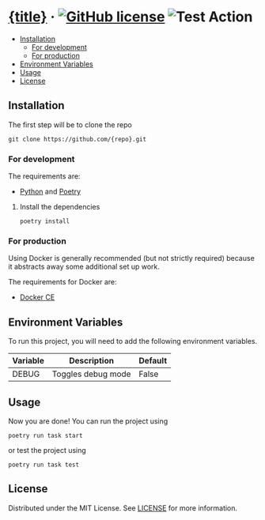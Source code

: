 # [{title}](./README.md) &middot; [![GitHub license]](./LICENSE) ![Test Action]

<!-- Table of Contents -->

- [Installation](#installation)
    - [For development](#for-development)
    - [For production](#for-production)
- [Environment Variables](#environment-variables)
- [Usage](#usage)
- [License](#license)

## Installation

The first step will be to clone the repo

```shell
git clone https://github.com/{repo}.git
```

### For development

The requirements are:

* [Python] and [Poetry]

1. Install the dependencies
   ```shell
   poetry install
   ```

### For production

Using Docker is generally recommended (but not strictly required) because it abstracts away some additional set up work.

The requirements for Docker are:

* [Docker CE](https://docs.docker.com/install/)

## Environment Variables

To run this project, you will need to add the following environment variables.

| Variable | Description        | Default |
|----------|--------------------|---------|
| DEBUG    | Toggles debug mode | False   |

## Usage

Now you are done! You can run the project using

```shell
poetry run task start
```

or test the project using

```shell
poetry run task test
```

## License

Distributed under the MIT License. See [LICENSE](./LICENSE) for more information.

<!-- Packages Links -->

[poetry]: https://python-poetry.org/docs/
[python]: https://www.python.org/downloads/

<!-- Shields.io links -->

[gitHub license]: https://img.shields.io/badge/license-MIT-blue.svg
[test action]: https://github.com/{repo}/actions/workflows/test.yaml/badge.svg

